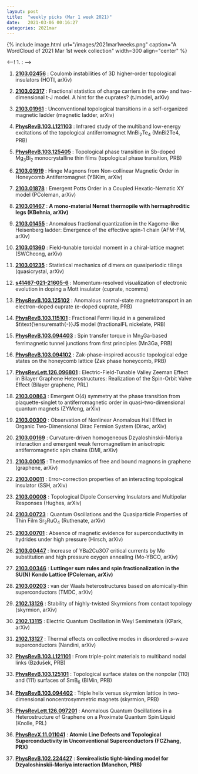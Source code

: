 ```yaml
---
layout: post
title:  "weekly picks (Mar 1 week 2021)"
date:   2021-03-06 00:16:27
categories: 2021mar
---
```


{% include image.html url="/images/2021mar1weeks.png" caption="A WordCloud of 2021 Mar 1st week collection" width=300 align="center" %}


<--! 1. **[]()** : -->

1. **[2103.02456](http://arxiv.org/abs/2103.02456)** : Coulomb instabilities of 3D higher-order topological insulators (HOTI, arXiv)

1. **[2103.02317](http://arxiv.org/abs/2103.02317)** : Fractional statistics of charge carriers in the one- and two-dimensional t-J model. A hint for the cuprates? (tJmodel, arXiv)

1. **[2103.01961](http://arxiv.org/abs/2103.01961)** : Unconventional topological transitions in a self-organized magnetic ladder (magnetic ladder, arXiv)

1. **[PhysRevB.103.L121103](https://link.aps.org/doi/10.1103/PhysRevB.103.L121103)** : Infrared study of the multiband low-energy excitations of the topological antiferromagnet ${\mathrm{MnBi}}_{2}{\mathrm{Te}}_{4}$ (MnBi2Te4, PRB)

1. **[PhysRevB.103.125405](https://link.aps.org/doi/10.1103/PhysRevB.103.125405)** : Topological phase transition in Sb-doped ${\mathrm{Mg}}_{3}{\mathrm{Bi}}_{2}$ monocrystalline thin films (topological phase transition, PRB)

1. **[2103.01919](http://arxiv.org/abs/2103.01919)** : Hinge Magnons from Non-collinear Magnetic Order in Honeycomb Antiferromagnet (YBKim, arXiv)

1. **[2103.01878](http://arxiv.org/abs/2103.01878)** : Emergent Potts Order in a Coupled Hexatic-Nematic XY model (PColeman, arXiv)

1. **[2103.01467](http://arxiv.org/abs/2103.01467)** : **A mono-material Nernst thermopile with hermaphroditic legs (KBehnia, arXiv)**

1. **[2103.01455](http://arxiv.org/abs/2103.01455)** : Anomalous fractional quantization in the Kagome-like Heisenberg ladder: Emergence of the effective spin-1 chain (AFM-FM, arXiv)

1. **[2103.01360](http://arxiv.org/abs/2103.01360)** : Field-tunable toroidal moment in a chiral-lattice magnet (SWCheong, arXiv)

1. **[2103.01235](http://arxiv.org/abs/2103.01235)** : Statistical mechanics of dimers on quasiperiodic tilings (quasicrystal, arXiv)

1. **[s41467-021-21605-6](https://www.nature.com/articles/s41467-021-21605-6)** : Momentum-resolved visualization of electronic evolution in doping a Mott insulator (cuprate, ncomms)

1. **[PhysRevB.103.125102](https://link.aps.org/doi/10.1103/PhysRevB.103.125102)** : Anomalous normal-state magnetotransport in an electron-doped cuprate (e-doped cuprate, PRB)

1. **[PhysRevB.103.115101](https://link.aps.org/doi/10.1103/PhysRevB.103.115101)** : Fractional Fermi liquid in a generalized $t\text{\ensuremath{-}}J$ model (fractionalFL nickelate, PRB)

1. **[PhysRevB.103.094403](https://link.aps.org/doi/10.1103/PhysRevB.103.094403)** : Spin transfer torque in ${\mathrm{Mn}}_{3}\mathrm{Ga}$-based ferrimagnetic tunnel junctions from first principles (Mn3Ga, PRB)

1. **[PhysRevB.103.094102](https://link.aps.org/doi/10.1103/PhysRevB.103.094102)** : Zak-phase-inspired acoustic topological edge states on the honeycomb lattice (Zak phase honeycomb, PRB)

1. **[PhysRevLett.126.096801](https://link.aps.org/doi/10.1103/PhysRevLett.126.096801)** : Electric-Field-Tunable Valley Zeeman Effect in Bilayer Graphene Heterostructures: Realization of the Spin-Orbit Valve Effect (Bilayer graphene, PRL)

1. **[2103.00863](http://arxiv.org/abs/2103.00863)** : Emergent O(4) symmetry at the phase transition from plaquette-singlet to antiferromagnetic order in quasi-two-dimensional quantum magnets (ZYMeng, arXiv)

1. **[2103.00300](http://arxiv.org/abs/2103.00300)** : Observation of Nonlinear Anomalous Hall Effect in Organic Two-Dimensional Dirac Fermion System (Dirac, arXiv)


1. **[2103.00169](http://arxiv.org/abs/2103.00169)** : Curvature-driven homogeneous Dzyaloshinskii-Moriya interaction and emergent weak ferromagnetism in anisotropic antiferromagnetic spin chains (DMI, arXiv)

1. **[2103.00015](http://arxiv.org/abs/2103.00015)** : Thermodynamics of free and bound magnons in graphene (graphene, arXiv)

1. **[2103.00011](http://arxiv.org/abs/2103.00011)** : Error-correction properties of an interacting topological insulator (SSH, arXiv)

1. **[2103.00008](http://arxiv.org/abs/2103.00008)** : Topological Dipole Conserving Insulators and Multipolar Responses (Hughes, arXiv)

1. **[2103.00723](http://arxiv.org/abs/2103.00723)** : Quantum Oscillations and the Quasiparticle Properties of Thin Film Sr$_2$RuO$_4$ (Ruthenate, arXiv)

1. **[2103.00701](http://arxiv.org/abs/2103.00701)** : Absence of magnetic evidence for superconductivity in hydrides under high pressure (Hirsch, arXiv)

1. **[2103.00447](http://arxiv.org/abs/2103.00447)** : Increase of YBa2Cu3O7 critical currents by Mo substitution and high pressure oxygen annealing (Mo-YBCO, arXiv)

1. **[2103.00346](http://arxiv.org/abs/2103.00346)** : **Luttinger sum rules and spin fractionalization in the SU(N) Kondo Lattice (PColeman, arXiv)**

1. **[2103.00203](http://arxiv.org/abs/2103.00203)** : van der Waals heterostructures based on atomically-thin superconductors (TMDC, arXiv)


1. **[2102.13126](http://arxiv.org/abs/2102.13126)** : Stability of highly-twisted Skyrmions from contact topology (skyrmion, arXiv)

1. **[2102.13115](http://arxiv.org/abs/2102.13115)** : Electric Quantum Oscillation in Weyl Semimetals (KPark, arXiv)

1. **[2102.13127](http://arxiv.org/abs/2102.13127)** : Thermal effects on collective modes in disordered $s$-wave superconductors (Nandini, arXiv)

1. **[PhysRevB.103.L121101](https://link.aps.org/doi/10.1103/PhysRevB.103.L121101)** : From triple-point materials to multiband nodal links (Bzdušek, PRB)

1. **[PhysRevB.103.125101](https://link.aps.org/doi/10.1103/PhysRevB.103.125101)** : Topological surface states on the nonpolar (110) and (111) surfaces of ${\mathrm{SmB}}_{6}$ (BIMin, PRB)

1. **[PhysRevB.103.094402](https://link.aps.org/doi/10.1103/PhysRevB.103.094402)** : Triple helix versus skyrmion lattice in two-dimensional noncentrosymmetric magnets (skyrmion, PRB)

1. **[PhysRevLett.126.097201](https://link.aps.org/doi/10.1103/PhysRevLett.126.097201)** : Anomalous Quantum Oscillations in a Heterostructure of Graphene on a Proximate Quantum Spin Liquid (Knolle, PRL)

1. **[PhysRevX.11.011041](https://link.aps.org/doi/10.1103/PhysRevX.11.011041)** : **Atomic Line Defects and Topological Superconductivity in Unconventional Superconductors (FCZhang, PRX)**

1. **[PhysRevB.102.224427](https://link.aps.org/doi/10.1103/PhysRevB.102.224427)** : **Semirealistic tight-binding model for Dzyaloshinskii-Moriya interaction (Manchon, PRB)**

